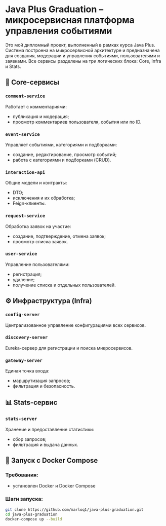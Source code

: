# Java Plus Graduation – микросервисная платформа управления событиями

Это мой дипломный проект, выполненный в рамках курса Java Plus. Система построена на микросервисной архитектуре и предназначена для создания, модерации и управления событиями, пользователями и заявками. Все сервисы разделены на три логических блока: Core, Infra и Stats.

## 🧩 Core-сервисы

### `comment-service`
Работает с комментариями:
- публикация и модерация;
- просмотр комментариев пользователя, события или по ID.

### `event-service`
Управляет событиями, категориями и подборками:
- создание, редактирование, просмотр событий;
- работа с категориями и подборками (CRUD).

### `interaction-api`
Общие модели и контракты:
- DTO;
- исключения и их обработка;
- Feign-клиенты.

### `request-service`
Обработка заявок на участие:
- создание, подтверждение, отмена заявок;
- просмотр списка заявок.

### `user-service`
Управление пользователями:
- регистрация;
- удаление;
- получение списка и отдельных пользователей.

## ⚙️ Инфраструктура (Infra)

### `config-server`
Централизованное управление конфигурациями всех сервисов.

### `discovery-server`
Eureka-сервер для регистрации и поиска микросервисов.

### `gateway-server`
Единая точка входа:
- маршрутизация запросов;
- фильтрация и безопасность.

## 📊 Stats-сервис

### `stats-server`
Хранение и предоставление статистики:
- сбор запросов;
- фильтрация и выдача данных.

## 🚀 Запуск с Docker Compose

### Требования:
- установлен Docker и Docker Compose

### Шаги запуска:

```bash
git clone https://github.com/marloq1/java-plus-graduation.git
cd java-plus-graduation
docker-compose up --build
